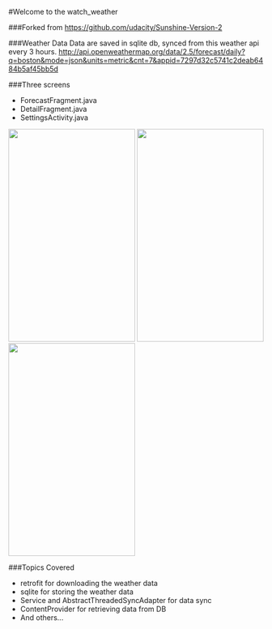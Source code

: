 #Welcome to the watch_weather

###Forked from 
https://github.com/udacity/Sunshine-Version-2

###Weather Data
Data are saved in sqlite db, synced from this weather api every 3 hours.
http://api.openweathermap.org/data/2.5/forecast/daily?q=boston&mode=json&units=metric&cnt=7&appid=7297d32c5741c2deab6484b5af45bb5d

###Three screens
* ForecastFragment.java
* DetailFragment.java
* SettingsActivity.java

<img src="https://cloud.githubusercontent.com/assets/5489943/13558410/4e46cbd4-e3d2-11e5-8533-411fde33bee4.png" width="250" height="420" />
<img src="https://cloud.githubusercontent.com/assets/5489943/13558409/4e421b16-e3d2-11e5-8e05-d78c99260c04.png" width="250" height="420" />
<img src="https://cloud.githubusercontent.com/assets/5489943/13558411/4e49b43e-e3d2-11e5-981a-0ae84d5e8731.png" width="250" height="420" />

###Topics Covered
* retrofit for downloading the weather data
* sqlite for storing the weather data
* Service and AbstractThreadedSyncAdapter for data sync
* ContentProvider for retrieving data from DB
* And others...
